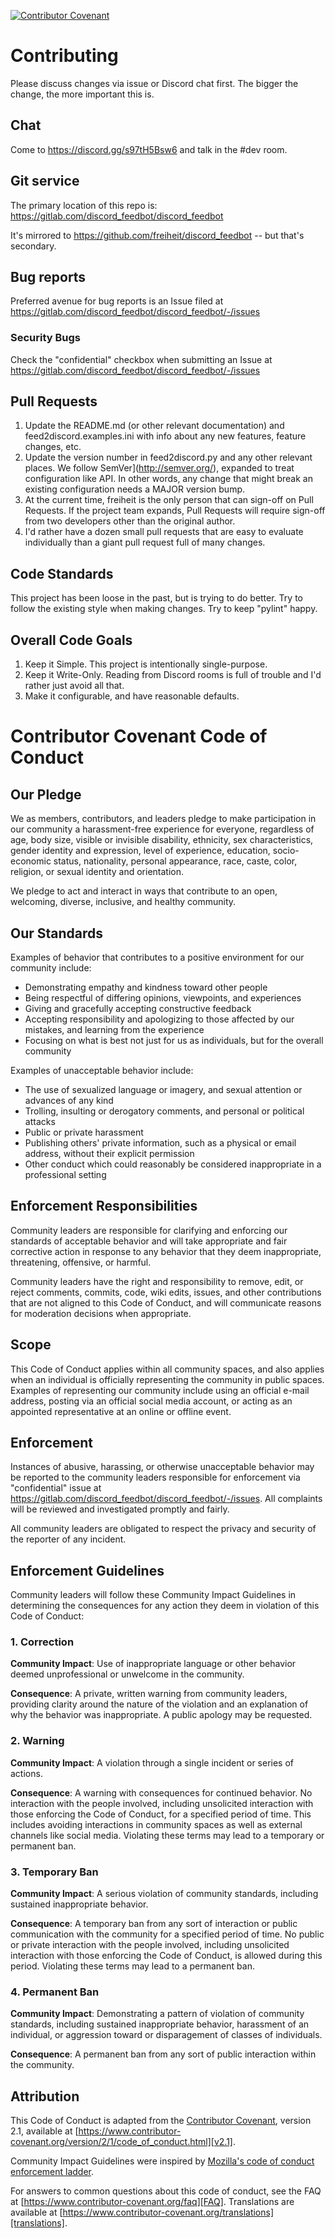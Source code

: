 [![Contributor Covenant](https://img.shields.io/badge/Contributor%20Covenant-2.1-4baaaa.svg)](code_of_conduct.md)

# Contributing

Please discuss changes via issue or Discord chat first. The bigger the
change, the more important this is.

## Chat
Come to https://discord.gg/s97tH5Bsw6 and talk in the #dev room.

## Git service
The primary location of this repo is: https://gitlab.com/discord_feedbot/discord_feedbot

It's mirrored to https://github.com/freiheit/discord_feedbot -- but that's
secondary.

## Bug reports
Preferred avenue for bug reports is an Issue filed at
https://gitlab.com/discord_feedbot/discord_feedbot/-/issues

### Security Bugs
Check the "confidential" checkbox when submitting an Issue at
https://gitlab.com/discord_feedbot/discord_feedbot/-/issues

## Pull Requests

1. Update the README.md (or other relevant documentation) and feed2discord.examples.ini
   with info about any new features, feature changes, etc.
2. Update the version number in feed2discord.py and any other relevant
   places.  We follow SemVer](http://semver.org/), expanded to treat
   configuration like API.  In other words, any change that might break an
   existing configuration needs a MAJOR version bump.
3. At the current time, freiheit is the only person that can sign-off on
   Pull Requests. If the project team expands, Pull Requests will require
   sign-off from two developers other than the original author.
4. I'd rather have a dozen small pull requests that are easy to evaluate
   individually than a giant pull request full of many changes.


## Code Standards

This project has been loose in the past, but is trying to do better. Try to
follow the existing style when making changes. Try to keep "pylint" happy.

## Overall Code Goals

1. Keep it Simple. This project is intentionally single-purpose.
2. Keep it Write-Only. Reading from Discord rooms is full of trouble and I'd
   rather just avoid all that.
3. Make it configurable, and have reasonable defaults.

# Contributor Covenant Code of Conduct

## Our Pledge

We as members, contributors, and leaders pledge to make participation in our
community a harassment-free experience for everyone, regardless of age, body
size, visible or invisible disability, ethnicity, sex characteristics, gender
identity and expression, level of experience, education, socio-economic status,
nationality, personal appearance, race, caste, color, religion, or sexual
identity and orientation.

We pledge to act and interact in ways that contribute to an open, welcoming,
diverse, inclusive, and healthy community.

## Our Standards

Examples of behavior that contributes to a positive environment for our
community include:

* Demonstrating empathy and kindness toward other people
* Being respectful of differing opinions, viewpoints, and experiences
* Giving and gracefully accepting constructive feedback
* Accepting responsibility and apologizing to those affected by our mistakes,
  and learning from the experience
* Focusing on what is best not just for us as individuals, but for the overall
  community

Examples of unacceptable behavior include:

* The use of sexualized language or imagery, and sexual attention or advances of
  any kind
* Trolling, insulting or derogatory comments, and personal or political attacks
* Public or private harassment
* Publishing others' private information, such as a physical or email address,
  without their explicit permission
* Other conduct which could reasonably be considered inappropriate in a
  professional setting

## Enforcement Responsibilities

Community leaders are responsible for clarifying and enforcing our standards of
acceptable behavior and will take appropriate and fair corrective action in
response to any behavior that they deem inappropriate, threatening, offensive,
or harmful.

Community leaders have the right and responsibility to remove, edit, or reject
comments, commits, code, wiki edits, issues, and other contributions that are
not aligned to this Code of Conduct, and will communicate reasons for moderation
decisions when appropriate.

## Scope

This Code of Conduct applies within all community spaces, and also applies when
an individual is officially representing the community in public spaces.
Examples of representing our community include using an official e-mail address,
posting via an official social media account, or acting as an appointed
representative at an online or offline event.

## Enforcement

Instances of abusive, harassing, or otherwise unacceptable behavior may be
reported to the community leaders responsible for enforcement via
"confidential" issue at https://gitlab.com/discord_feedbot/discord_feedbot/-/issues.
All complaints will be reviewed and investigated promptly and fairly.

All community leaders are obligated to respect the privacy and security of the
reporter of any incident.

## Enforcement Guidelines

Community leaders will follow these Community Impact Guidelines in determining
the consequences for any action they deem in violation of this Code of Conduct:

### 1. Correction

**Community Impact**: Use of inappropriate language or other behavior deemed
unprofessional or unwelcome in the community.

**Consequence**: A private, written warning from community leaders, providing
clarity around the nature of the violation and an explanation of why the
behavior was inappropriate. A public apology may be requested.

### 2. Warning

**Community Impact**: A violation through a single incident or series of
actions.

**Consequence**: A warning with consequences for continued behavior. No
interaction with the people involved, including unsolicited interaction with
those enforcing the Code of Conduct, for a specified period of time. This
includes avoiding interactions in community spaces as well as external channels
like social media. Violating these terms may lead to a temporary or permanent
ban.

### 3. Temporary Ban

**Community Impact**: A serious violation of community standards, including
sustained inappropriate behavior.

**Consequence**: A temporary ban from any sort of interaction or public
communication with the community for a specified period of time. No public or
private interaction with the people involved, including unsolicited interaction
with those enforcing the Code of Conduct, is allowed during this period.
Violating these terms may lead to a permanent ban.

### 4. Permanent Ban

**Community Impact**: Demonstrating a pattern of violation of community
standards, including sustained inappropriate behavior, harassment of an
individual, or aggression toward or disparagement of classes of individuals.

**Consequence**: A permanent ban from any sort of public interaction within the
community.

## Attribution

This Code of Conduct is adapted from the [Contributor Covenant][homepage],
version 2.1, available at
[https://www.contributor-covenant.org/version/2/1/code_of_conduct.html][v2.1].

Community Impact Guidelines were inspired by
[Mozilla's code of conduct enforcement ladder][Mozilla CoC].

For answers to common questions about this code of conduct, see the FAQ at
[https://www.contributor-covenant.org/faq][FAQ]. Translations are available at
[https://www.contributor-covenant.org/translations][translations].

[homepage]: https://www.contributor-covenant.org
[v2.1]: https://www.contributor-covenant.org/version/2/1/code_of_conduct.html
[Mozilla CoC]: https://github.com/mozilla/diversity
[FAQ]: https://www.contributor-covenant.org/faq
[translations]: https://www.contributor-covenant.org/translations

